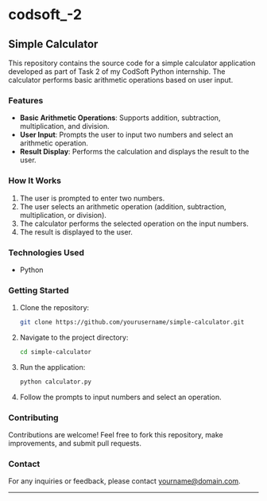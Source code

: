 # codsoft_-2
## Simple Calculator

This repository contains the source code for a simple calculator application developed as part of Task 2 of my CodSoft Python internship. The calculator performs basic arithmetic operations based on user input.

### Features
- **Basic Arithmetic Operations**: Supports addition, subtraction, multiplication, and division.
- **User Input**: Prompts the user to input two numbers and select an arithmetic operation.
- **Result Display**: Performs the calculation and displays the result to the user.

### How It Works
1. The user is prompted to enter two numbers.
2. The user selects an arithmetic operation (addition, subtraction, multiplication, or division).
3. The calculator performs the selected operation on the input numbers.
4. The result is displayed to the user.

### Technologies Used
- Python

### Getting Started
1. Clone the repository:
   ```sh
   git clone https://github.com/yourusername/simple-calculator.git
   ```
2. Navigate to the project directory:
   ```sh
   cd simple-calculator
   ```
3. Run the application:
   ```sh
   python calculator.py
   ```
4. Follow the prompts to input numbers and select an operation.

### Contributing
Contributions are welcome! Feel free to fork this repository, make improvements, and submit pull requests.

### Contact
For any inquiries or feedback, please contact [yourname@domain.com](mailto:yourname@domain.com).

---
